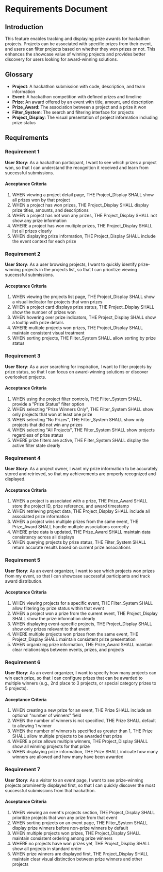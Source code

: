 # Requirements Document

## Introduction

This feature enables tracking and displaying prize awards for hackathon projects. Projects can be associated with specific prizes from their event, and users can filter projects based on whether they won prizes or not. This enhances the showcase value of winning projects and provides better discovery for users looking for award-winning solutions.

## Glossary

- **Project**: A hackathon submission with code, description, and team information
- **Event**: A hackathon competition with defined prizes and timeline
- **Prize**: An award offered by an event with title, amount, and description
- **Prize_Award**: The association between a project and a prize it won
- **Filter_System**: The search and filtering interface for projects
- **Project_Display**: The visual presentation of project information including prize status

## Requirements

### Requirement 1

**User Story:** As a hackathon participant, I want to see which prizes a project won, so that I can understand the recognition it received and learn from successful submissions.

#### Acceptance Criteria

1. WHEN viewing a project detail page, THE Project_Display SHALL show all prizes won by that project
2. WHEN a project has won prizes, THE Project_Display SHALL display prize titles, amounts, and descriptions
3. WHEN a project has not won any prizes, THE Project_Display SHALL not show any prize information
4. WHERE a project has won multiple prizes, THE Project_Display SHALL list all prizes clearly
5. WHEN displaying prize information, THE Project_Display SHALL include the event context for each prize

### Requirement 2

**User Story:** As a user browsing projects, I want to quickly identify prize-winning projects in the projects list, so that I can prioritize viewing successful submissions.

#### Acceptance Criteria

1. WHEN viewing the projects list page, THE Project_Display SHALL show a visual indicator for projects that won prizes
2. WHEN a project card displays prize status, THE Project_Display SHALL show the number of prizes won
3. WHEN hovering over prize indicators, THE Project_Display SHALL show a tooltip with prize details
4. WHERE multiple projects won prizes, THE Project_Display SHALL maintain consistent visual treatment
5. WHEN sorting projects, THE Filter_System SHALL allow sorting by prize status

### Requirement 3

**User Story:** As a user searching for inspiration, I want to filter projects by prize status, so that I can focus on award-winning solutions or discover overlooked projects.

#### Acceptance Criteria

1. WHEN using the project filter controls, THE Filter_System SHALL provide a "Prize Status" filter option
2. WHEN selecting "Prize Winners Only", THE Filter_System SHALL show only projects that won at least one prize
3. WHEN selecting "No Prizes", THE Filter_System SHALL show only projects that did not win any prizes
4. WHEN selecting "All Projects", THE Filter_System SHALL show projects regardless of prize status
5. WHERE prize filters are active, THE Filter_System SHALL display the active filter state clearly

### Requirement 4

**User Story:** As a project owner, I want my prize information to be accurately stored and retrieved, so that my achievements are properly recognized and displayed.

#### Acceptance Criteria

1. WHEN a project is associated with a prize, THE Prize_Award SHALL store the project ID, prize reference, and award timestamp
2. WHEN retrieving project data, THE Project_Display SHALL include all associated prize information
3. WHEN a project wins multiple prizes from the same event, THE Prize_Award SHALL handle multiple associations correctly
4. WHERE prize data is updated, THE Prize_Award SHALL maintain data consistency across all displays
5. WHEN querying projects by prize status, THE Filter_System SHALL return accurate results based on current prize associations

### Requirement 5

**User Story:** As an event organizer, I want to see which projects won prizes from my event, so that I can showcase successful participants and track award distribution.

#### Acceptance Criteria

1. WHEN viewing projects for a specific event, THE Filter_System SHALL allow filtering by prize status within that event
2. WHEN a project won a prize from the current event, THE Project_Display SHALL show the prize information clearly
3. WHEN displaying event-specific projects, THE Project_Display SHALL show only prizes relevant to that event
4. WHERE multiple projects won prizes from the same event, THE Project_Display SHALL maintain consistent prize presentation
5. WHEN organizing prize information, THE Prize_Award SHALL maintain clear relationships between events, prizes, and projects

### Requirement 6

**User Story:** As an event organizer, I want to specify how many projects can win each prize, so that I can configure prizes that can be awarded to multiple winners (e.g., 2nd place to 3 projects, or special category prizes to 5 projects).

#### Acceptance Criteria

1. WHEN creating a new prize for an event, THE Prize SHALL include an optional "number of winners" field
2. WHEN the number of winners is not specified, THE Prize SHALL default to allowing 1 winner
3. WHEN the number of winners is specified as greater than 1, THE Prize SHALL allow multiple projects to be awarded that prize
4. WHERE a prize allows multiple winners, THE Project_Display SHALL show all winning projects for that prize
5. WHEN displaying prize information, THE Prize SHALL indicate how many winners are allowed and how many have been awarded

### Requirement 7

**User Story:** As a visitor to an event page, I want to see prize-winning projects prominently displayed first, so that I can quickly discover the most successful submissions from that hackathon.

#### Acceptance Criteria

1. WHEN viewing an event's projects section, THE Project_Display SHALL prioritize projects that won any prize from that event
2. WHEN sorting projects on an event page, THE Filter_System SHALL display prize winners before non-prize winners by default
3. WHEN multiple projects won prizes, THE Project_Display SHALL maintain consistent ordering among prize winners
4. WHERE no projects have won prizes yet, THE Project_Display SHALL show all projects in standard order
5. WHEN prize winners are displayed first, THE Project_Display SHALL maintain clear visual distinction between prize winners and other projects

